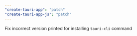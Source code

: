 ```yaml
---
"create-tauri-app": "patch"
"create-tauri-app-js": "patch"
---
```


Fix incorrect version printed for installing `tauri-cli` command